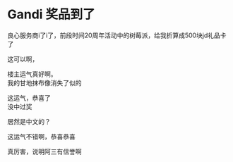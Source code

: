 # Gandi 奖品到了


良心服务商i了i了，前段时间20周年活动中的树莓派，给我折算成500块jd礼品卡了<img src="static/image/smiley/default/lol.gif" smilieid="12" border="0" alt="" /><br />
<img id="aimg_T43I4" onclick="zoom(this, this.src, 0, 0, 0)" class="zoom" src="https://i.loli.net/2020/10/22/aIHLgSFdyPTtUbB.jpg" onmouseover="img_onmouseoverfunc(this)" onload="thumbImg(this)" border="0" alt="" />

这可以啊，

楼主运气真好啊。<br />
我的甘地抹布像消失了似的

这运气，恭喜了<br />
没中过奖

居然是中文的？

这运气不错啊，恭喜恭喜

真厉害，说明阿三有信誉啊
